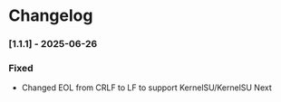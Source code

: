 # Changelog

### [1.1.1] - 2025-06-26

### Fixed
- Changed EOL from CRLF to LF to support KernelSU/KernelSU Next
